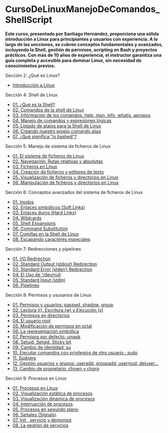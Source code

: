 # CursoDeLinuxManejoDeComandos_ShellScript

**Este curso, presentado por Santiago Hernández, proporciona una sólida introducción a Linux para principiantes y usuarios con experiencia. A lo largo de las secciones, se cubren conceptos fundamentales y avanzados, incluyendo la Shell, gestión de permisos, scripting en Bash y proyectos prácticos. Con más de 10 años de experiencia, el instructor garantiza una guía completa y accesible para dominar Linux, sin necesidad de conocimientos previos.**

Sección 2: ¿Qué es Linux?
* [Introducción a Linux](https://github.com/KIRIL13POK/CursoDeLinuxManejoDeComandos_ShellScript/blob/main/introduccionAlLinux.md)
  
Sección 4: Shell de Linux

* [01. ¿Qué es la Shell?](https://github.com/KIRIL13POK/CursoDeLinuxManejoDeComandos_ShellScript/blob/main/seccion_4_Shell/01_shell.md)
* [02. Comandos de la shell de Linux](https://github.com/KIRIL13POK/CursoDeLinuxManejoDeComandos_ShellScript/blob/main/seccion_4_Shell/02_Comandos_de_la_shell_de_Linux.md)
* [03. Información de los comandos: help, man, info, whatis, apropos](https://github.com/KIRIL13POK/CursoDeLinuxManejoDeComandos_ShellScript/blob/main/seccion_4_Shell/03_InformacionDeLosComandos_help_man_info_whatis_apropos.md)
* [04. Manejo de comandos y expresiones lógicas](https://github.com/KIRIL13POK/CursoDeLinuxManejoDeComandos_ShellScript/blob/main/seccion_4_Shell/04_ManejoDeComandosYExpresionesL%C3%B3gicas.md)
* [05. Listado de atajos para la Shell de Linux](https://github.com/KIRIL13POK/CursoDeLinuxManejoDeComandos_ShellScript/blob/main/seccion_4_Shell/05_Atajos_Shell_Linux.md)
* [ 06. Creando nuestro propio comando alias](https://github.com/KIRIL13POK/CursoDeLinuxManejoDeComandos_ShellScript/blob/main/seccion_4_Shell/06_Creando_Alias.md)
* [ 07. ¿Qué significa "is hashed"? ](https://github.com/KIRIL13POK/CursoDeLinuxManejoDeComandos_ShellScript/blob/main/seccion_4_Shell/07_Qu%C3%A9%20significa_is%20hashed.md)

Sección 5: Manejo de sistema de ficheros de Linux

* [01. El sistema de ficheros de Linux](https://github.com/KIRIL13POK/CursoDeLinuxManejoDeComandos_ShellScript/blob/main/seccion_5_Manejo_de_ficheros/01_El_sistema_de_fichero_Linux.md)
* [02.  Navegación: Rutas relativas y absolutas](https://github.com/KIRIL13POK/CursoDeLinuxManejoDeComandos_ShellScript/blob/main/seccion_5_Manejo_de_ficheros/02_Navegacion_tipo_de_rutas.md)
* [03. Ficheros en Linux ](https://github.com/KIRIL13POK/CursoDeLinuxManejoDeComandos_ShellScript/blob/main/seccion_5_Manejo_de_ficheros/03_Ficheros_en_Linux.md)
* [04. Creación de ficheros y editores de texto](https://github.com/KIRIL13POK/CursoDeLinuxManejoDeComandos_ShellScript/blob/main/seccion_5_Manejo_de_ficheros/04_Creacion_de_ficheros-Y_editores_de_texto.md)
* [05. Visualización de ficheros y directorios en Linux ](https://github.com/KIRIL13POK/CursoDeLinuxManejoDeComandos_ShellScript/blob/main/seccion_5_Manejo_de_ficheros/05_Visualizacion_de_ficheros_y_editores_de_texto.md)
* [06. Manipulación de ficheros y directorios en Linux ](https://github.com/KIRIL13POK/CursoDeLinuxManejoDeComandos_ShellScript/blob/main/seccion_5_Manejo_de_ficheros/06_Manipulacion_de_ficheros_y_directorios.md)

Sección 6: Conceptos avanzados del sistema de ficheros de Linux

* [01. Inodos](https://github.com/KIRIL13POK/CursoDeLinuxManejoDeComandos_ShellScript/blob/main/seccion_6_Conceptos_avanzados_del_sistema_de_ficheros_y_la_Shell_de_Linux/01_Inodos.md)
* [ 02. Enlaces simbólicos (Soft Links)](https://github.com/KIRIL13POK/CursoDeLinuxManejoDeComandos_ShellScript/blob/main/seccion_6_Conceptos_avanzados_del_sistema_de_ficheros_y_la_Shell_de_Linux/03_Enlaces_simbolicos_Soft_Links.md)
* [ 03.  Enlaces duros (Hard Links)](https://github.com/KIRIL13POK/CursoDeLinuxManejoDeComandos_ShellScript/blob/main/seccion_6_Conceptos_avanzados_del_sistema_de_ficheros_y_la_Shell_de_Linux/04_Enlaces_duros_Hard_Links.md)
* [04. Wildcards](https://github.com/KIRIL13POK/CursoDeLinuxManejoDeComandos_ShellScript/blob/main/seccion_6_Conceptos_avanzados_del_sistema_de_ficheros_y_la_Shell_de_Linux/06_Midcards.md)
* [05. Shell Expansions](https://github.com/KIRIL13POK/CursoDeLinuxManejoDeComandos_ShellScript/blob/main/seccion_6_Conceptos_avanzados_del_sistema_de_ficheros_y_la_Shell_de_Linux/07_Shell_Expansions.md)
* [06. Command Substitution](https://github.com/KIRIL13POK/CursoDeLinuxManejoDeComandos_ShellScript/blob/main/seccion_6_Conceptos_avanzados_del_sistema_de_ficheros_y_la_Shell_de_Linux/08_%20Command_Substitution.md)
* [07. Comillas en la Shell de Linux](https://github.com/KIRIL13POK/CursoDeLinuxManejoDeComandos_ShellScript/blob/main/seccion_6_Conceptos_avanzados_del_sistema_de_ficheros_y_la_Shell_de_Linux/09_Comillas_en_la_Shell_de_Linux.md)
* [08. Escapando caracteres especiales](https://github.com/KIRIL13POK/CursoDeLinuxManejoDeComandos_ShellScript/blob/main/seccion_6_Conceptos_avanzados_del_sistema_de_ficheros_y_la_Shell_de_Linux/10_Escapando_caracteres_especiales.md)


Sección 7: Redirecciones y pipelines

* [01. I/O Redirection](https://github.com/KIRIL13POK/CursoDeLinuxManejoDeComandos_ShellScript/blob/main/seccion_7_Redirecciones_y_pipelines/01_I_O_Redirecton.md)
* [02. Standard Output (stdout) Redirection](https://github.com/KIRIL13POK/CursoDeLinuxManejoDeComandos_ShellScript/blob/main/seccion_7_Redirecciones_y_pipelines/02_Standard_Output_Redirection.md)
* [03.  Standard Error (stderr) Redirection](https://github.com/KIRIL13POK/CursoDeLinuxManejoDeComandos_ShellScript/blob/main/seccion_7_Redirecciones_y_pipelines/03_Standard_Error_Redirection.md)
* [04. El Uso de '/dev/null](https://github.com/KIRIL13POK/CursoDeLinuxManejoDeComandos_ShellScript/blob/main/seccion_7_Redirecciones_y_pipelines/04_dev_null.md)
* [05. Standard Input (stdin) ](https://github.com/KIRIL13POK/CursoDeLinuxManejoDeComandos_ShellScript/blob/main/seccion_7_Redirecciones_y_pipelines/05_Standard_Input_Redireccion.md)
* [06. Pipelines](https://github.com/KIRIL13POK/CursoDeLinuxManejoDeComandos_ShellScript/blob/main/seccion_7_Redirecciones_y_pipelines/06_Pipelines.md)

Sección 8: Permisos y ususarios de Linux

* [01. Permisos y usuarios: passwd, shadow, group](https://github.com/KIRIL13POK/CursoDeLinuxManejoDeComandos_ShellScript/blob/main/seccion_8_Permisos_y_Usuarios_en_Linux/01_Permisos_y_usuarios.md)
* [02. Lectura (r), Escritura (w) y Ejecución (x)](https://github.com/KIRIL13POK/CursoDeLinuxManejoDeComandos_ShellScript/blob/main/seccion_8_Permisos_y_Usuarios_en_Linux/02_Lectura_Escritura_Ejecucion.md)
* [03. Permisos en directorios](https://github.com/KIRIL13POK/CursoDeLinuxManejoDeComandos_ShellScript/blob/main/seccion_8_Permisos_y_Usuarios_en_Linux/03_Permisos_en_directorios.md)
* [04. El usuario root](https://github.com/KIRIL13POK/CursoDeLinuxManejoDeComandos_ShellScript/blob/main/seccion_8_Permisos_y_Usuarios_en_Linux/04_El_usuario_root.md)
* [05. Modificación de permisos en octal](https://github.com/KIRIL13POK/CursoDeLinuxManejoDeComandos_ShellScript/blob/main/seccion_8_Permisos_y_Usuarios_en_Linux/05_Modificacion_de_permisos_en_octal.md)
* [06. La representación simbólica](https://github.com/KIRIL13POK/CursoDeLinuxManejoDeComandos_ShellScript/blob/main/seccion_8_Permisos_y_Usuarios_en_Linux/06_Modificacion_de_permisos_simbolica.md)
* [07. Permisos por defecto: umask](https://github.com/KIRIL13POK/CursoDeLinuxManejoDeComandos_ShellScript/blob/main/seccion_8_Permisos_y_Usuarios_en_Linux/07_Permisos_por_defecto_umask.md)
* [08. Setuid, Setgid, Sticky bit](https://github.com/KIRIL13POK/CursoDeLinuxManejoDeComandos_ShellScript/blob/main/seccion_8_Permisos_y_Usuarios_en_Linux/08_Setuid_Setgid_Sticky-bit.md)
* [09. Cambio de identidad: su](https://github.com/KIRIL13POK/CursoDeLinuxManejoDeComandos_ShellScript/blob/main/seccion_8_Permisos_y_Usuarios_en_Linux/09_Cambio_de_identidad_su.md)
* [10. Ejecutar comandos con privilegios de otro usuario : sudo](https://github.com/KIRIL13POK/CursoDeLinuxManejoDeComandos_ShellScript/blob/main/seccion_8_Permisos_y_Usuarios_en_Linux/10_sudo.md)
* [11. Sudoers](https://github.com/KIRIL13POK/CursoDeLinuxManejoDeComandos_ShellScript/blob/main/seccion_8_Permisos_y_Usuarios_en_Linux/11_sudoers.md)
* [12. Gestión usuarios y grupos: useradd, groupadd, usermod, deluser...](https://github.com/KIRIL13POK/CursoDeLinuxManejoDeComandos_ShellScript/blob/main/seccion_8_Permisos_y_Usuarios_en_Linux/12_Gesti%C3%B3n_usuarios_grupos-useradd_groupadd_usermod_deluser.md)
* [13.  Cambio de propietario: chown y chgrp](https://github.com/KIRIL13POK/CursoDeLinuxManejoDeComandos_ShellScript/commit/224e6428f3b5e8955cf070c764ecf32496f148ec)

Sección 9: Procesos en Linux

* [01. Procesos en Linux ](https://github.com/KIRIL13POK/CursoDeLinuxManejoDeComandos_ShellScript/blob/main/seccion_9_Procesos_en_Linux/01_Procesos_en_Linux.md)
* [02. Visualización estática de procesos](https://github.com/KIRIL13POK/CursoDeLinuxManejoDeComandos_ShellScript/blob/main/seccion_9_Procesos_en_Linux/02_Visualizacion_estatica_de_procesos.md)
* [03. Visualización dinamica de procesos](https://github.com/KIRIL13POK/CursoDeLinuxManejoDeComandos_ShellScript/blob/main/seccion_9_Procesos_en_Linux/03_Visualizacion_dinamica_de_procesos.md)
* [04. Interrupción de procesos](https://github.com/KIRIL13POK/CursoDeLinuxManejoDeComandos_ShellScript/blob/main/seccion_9_Procesos_en_Linux/04_Interupcion_de_procesos.md)
* [05. Procesos en segundo plano](https://github.com/KIRIL13POK/CursoDeLinuxManejoDeComandos_ShellScript/blob/main/seccion_9_Procesos_en_Linux/05_Procesos_en_segundo_plano.md)
* [06. Señales (Signals)](https://github.com/KIRIL13POK/CursoDeLinuxManejoDeComandos_ShellScript/blob/main/seccion_9_Procesos_en_Linux/06_Senales-Signals.md)
* [07. Init , servicio y demonios](https://github.com/KIRIL13POK/CursoDeLinuxManejoDeComandos_ShellScript/blob/main/seccion_9_Procesos_en_Linux/07_Init_demonios_sevicios.md)
* [08. La gestión de servicios](https://github.com/KIRIL13POK/CursoDeLinuxManejoDeComandos_ShellScript/blob/main/seccion_9_Procesos_en_Linux/08_Gestion_de_sevicios.md)